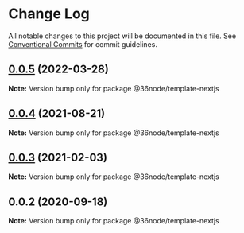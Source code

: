 # Change Log

All notable changes to this project will be documented in this file.
See [Conventional Commits](https://conventionalcommits.org) for commit guidelines.

## [0.0.5](https://github.com/36node/sketch-retired/compare/@36node/template-nextjs@0.0.4...@36node/template-nextjs@0.0.5) (2022-03-28)

**Note:** Version bump only for package @36node/template-nextjs





## [0.0.4](https://github.com/36node/sketch/compare/@36node/template-nextjs@0.0.3...@36node/template-nextjs@0.0.4) (2021-08-21)

**Note:** Version bump only for package @36node/template-nextjs





## [0.0.3](https://github.com/36node/sketch/compare/@36node/template-nextjs@0.0.2...@36node/template-nextjs@0.0.3) (2021-02-03)

**Note:** Version bump only for package @36node/template-nextjs





## 0.0.2 (2020-09-18)

**Note:** Version bump only for package @36node/template-nextjs
